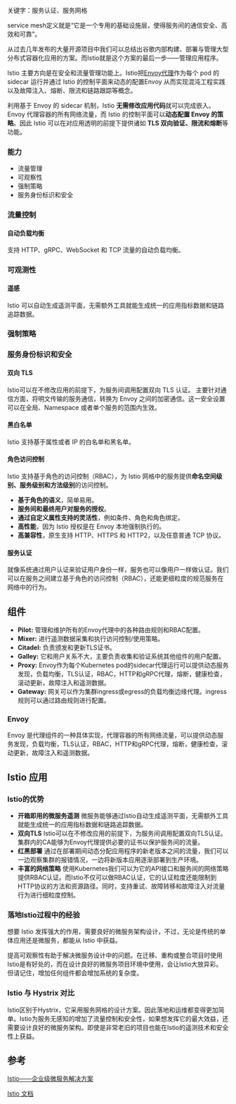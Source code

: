 关键字：服务认证、服务网格

service mesh定义就是“它是一个专用的基础设施层，使得服务间的通信安全、高效和可靠”。

从过去几年发布的大量开源项目中我们可以总结出谷歌内部构建、部署与管理大型分布式容器化应用的方案。而Istio就是这个方案的最后一步——管理应用程序。

Istio 主要方向是在安全和流量管理功能上。Istio把[Envoy代理](https://www.envoyproxy.io/)作为每个 pod 的 sidecar 运行并通过 Istio 的控制平面来动态的配置Envoy 从而实现混沌工程实践以及故障注入、熔断、限流和链路跟踪等概念。

利用基于 Envoy 的 sidecar 机制，Istio **无需修改应用代码**就可以完成嵌入。Envoy 代理容器的所有网络流量，而 Istio 的控制平面可以**动态配置 Envoy 的策略**。因此 Istio 可以在对应用透明的前提下提供诸如 **TLS 双向验证、限流和熔断**等功能。

### 能力

- 流量管理
- 可观察性
- 强制策略
- 服务身份标识和安全

### 流量控制

#### 自动负载均衡

支持 HTTP、gRPC、WebSocket 和 TCP 流量的自动负载均衡。

### 可观测性

#### 遥感

Istio 可以自动生成遥测平面，无需额外工具就能生成统一的应用指标数据和链路追踪数据。

### 强制策略

### 服务身份标识和安全

#### 双向 TLS

Istio可以在不修改应用的前提下，为服务间调用配置双向 TLS 认证。 主要针对通信方面，将明文传输的服务通信，转换为 Envoy 之间的加密通信。这一安全设置可以在全局、Namespace 或者单个服务的范围内生效。

#### 黑白名单

Istio 支持基于属性或者 IP 的白名单和黑名单。

#### 角色访问控制

Istio 支持基于角色的访问控制（RBAC），为 Istio 网格中的服务提供**命名空间级别、服务级别和方法级别**的访问控制。

- **基于角色的语义**，简单易用。
- **服务间和最终用户对服务的授权**。
- **通过自定义属性支持的灵活性**，例如条件、角色和角色绑定。
- **高性能**，因为 Istio 授权是在 Envoy 本地强制执行的。
- **高兼容性**，原生支持 HTTP、HTTPS 和 HTTP2，以及任意普通 TCP 协议。

#### 服务认证

就像系统通过用户认证来验证用户身份一样，服务也可以像用户一样做认证。我们可以在服务之间建立基于角色的访问控制（RBAC），还能更细粒度的规范服务在网络中的行为。

## 组件

- **Pilot:** 管理和维护所有的Envoy代理中的各种路由规则和RBAC配置。
- **Mixer:** 进行遥测数据采集和执行访问控制/使用策略。
- **Citadel:** 负责颁发和更新TLS证书。
- **Galley:** 它和用户关系不大，主要负责收集和验证系统其他组件的用户配置。
- **Proxy:** Envoy作为每个Kubernetes pod的sidecar代理运行可以提供动态服务发现，负载均衡，TLS认证，RBAC，HTTP和gRPC代理，熔断，健康检查，滚动更新，故障注入和遥测数据。
- **Gateway:** 网关可以作为集群ingress或egress的负载均衡边缘代理。ingress规则可以通过路由规则进行配置。

### Envoy

Envoy 是代理组件的一种具体实现，代理容器的所有网络流量，可以提供动态服务发现，负载均衡，TLS认证，RBAC，HTTP和gRPC代理，熔断，健康检查，滚动更新，故障注入和遥测数据。

## Istio 应用

### Istio的优势

- **开箱即用的微服务遥测** 微服务能够通过Istio自动生成遥测平面，无需额外工具就能生成统一的应用指标数据和链路追踪数据。
- **双向TLS** Istio可以在不修改应用的前提下，为服务间调用配置双向TLS认证。 集群内的CA能够为Envoy代理提供必要的证书以保护服务间的流量。
- **红黑部署** 通过在部署期间动态分配应用程序的新老版本之间的流量，我们可以一边观察集群的报错情况，一边将新版本应用逐渐部署到生产环境。
- **丰富的网络策略** 使用Kubernetes我们可以为它的API接口和服务间的网络策略提供RBAC认证。而Istio不仅可以做RBAC认证，它的认证粒度还能限制到HTTP协议的方法和资源路径。同时，支持重试、故障转移和故障注入对流量行为进行细粒度控制。

### 落地Istio过程中的经验

想要 Istio 发挥强大的作用，需要良好的微服务架构设计，不过，无论是传统的单体应用还是微服务，都能从 Istio 中获益。

提高可观察性有助于解决微服务设计中的问题。在迁移、重构或整合项目时使用Istio是有好处的，而在设计良好的微服务项目环境中使用，会让Istio大放异彩。 但请记住，增加任何组件都会增加系统的复杂度。

### Istio 与 Hystrix 对比

Istio区别于Hystrix，它采用服务网格的设计方案。因此落地和运维都变得更加简单。Istio为服务无感知的增加了流量控制和安全性，如果想发挥它的最大效益，还需要设计良好的微服务架构。即使是非常老旧的项目也能在Istio的遥测技术和安全性上获益。

## 参考

[Istio——企业级微服务解决方案](https://www.servicemesher.com/blog/istio-kubernetes-service-mesh/)

[Istio 文档](https://preliminary.istio.io/zh/docs/)

